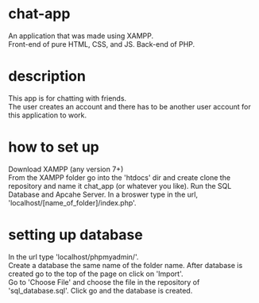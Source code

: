 # chat-app
An application that was made using XAMPP.<br />
Front-end of pure HTML, CSS, and JS.
Back-end of PHP.

# description
This app is for chatting with friends.<br />
The user creates an account and there has to be another user account for this application to work.

# how to set up
Download XAMPP (any version 7+)<br />
From the XAMPP folder go into the 'htdocs' dir and create clone the repository and name it chat_app (or whatever you like).
Run the SQL Database and Apcahe Server.
In a broswer type in the url, 'localhost/[name_of_folder]/index.php'.

# setting up database
In the url type 'localhost/phpmyadmin/'.<br />
Create a database the same name of the folder name.
After database is created go to the top of the page on click on 'Import'.<br />
Go to 'Choose File' and choose the file in the repository of 'sql_database.sql'.
Click go and the database is created.
